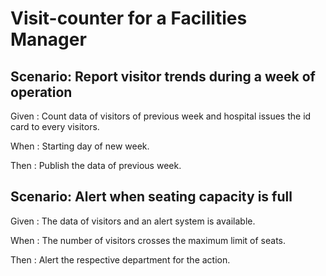 # Visit-counter for a Facilities Manager

## Scenario: Report visitor trends during a week of operation

  Given : Count data of visitors of previous week and hospital issues the id card to every visitors.
  
  When : Starting day of new week.
  
  Then : Publish the data of previous week.

## Scenario: Alert when seating capacity is full

  Given : The data of visitors and an alert system is available.
  
  When : The number of visitors crosses the maximum limit of seats.
  
  Then : Alert the respective department for the action.

